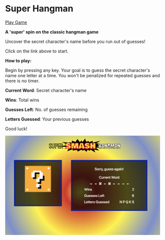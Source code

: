 # Super Hangman

[Play Game](https://sharebot-joe.github.io/super-hangman/ "super hangman")

**A 'super' spin on the classic hangman game**

Uncover the secret character's name before you run out of guesses! 

Click on the link above to start.

**How to play:**

Begin by pressing any key. Your goal is to guess the secret character's name one letter at a time. You won't be penalized for repeated guesses and there is no timer.

**Current Word**:  Secret character's name

**Wins**:  Total wins

**Guesses Left**:  No. of guesses remaining

**Letters Guessed**:  Your previous guesses

Good luck!

<img src="assets/images/screenshot.png" alt="alt text" width="500">
